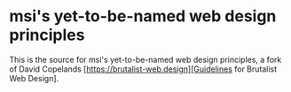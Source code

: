 # msi's yet-to-be-named web design principles

This is the source for msi's yet-to-be-named web design principles, a fork of
David Copelands [https://brutalist-web.design][Guidelines for Brutalist Web
Design].
